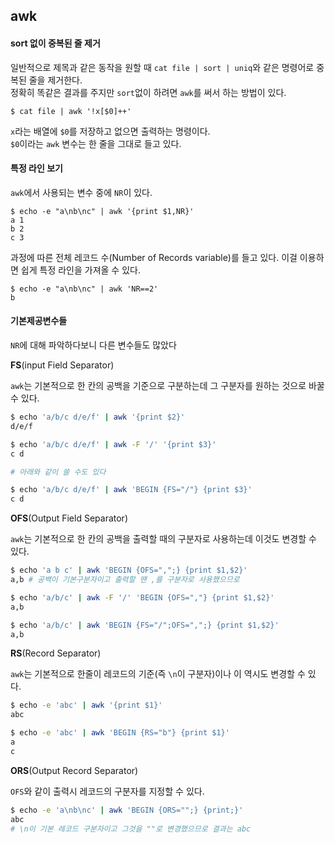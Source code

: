 awk
---


#### sort 없이 중복된 줄 제거

일반적으로 제목과 같은 동작을 원할 때 `cat file | sort | uniq`와 같은 명령어로
중복된 줄을 제거한다.\
정확히 똑같은 결과를 주지만 `sort`없이 하려면 `awk`를 써서 하는 방법이 있다.

```
$ cat file | awk '!x[$0]++'
```

`x`라는 배열에 `$0`를 저장하고 없으면 출력하는 명령이다.\
`$0`이라는 `awk` 변수는 한 줄을 그대로 들고 있다.


#### 특정 라인 보기

`awk`에서 사용되는 변수 중에 `NR`이 있다.

```
$ echo -e "a\nb\nc" | awk '{print $1,NR}'
a 1
b 2
c 3
```

과정에 따른 전체 레코드 수(Number of Records variable)를 들고 있다.
이걸 이용하면 쉽게 특정 라인을 가져올 수 있다.

```
$ echo -e "a\nb\nc" | awk 'NR==2'
b
```

#### 기본제공변수들

`NR`에 대해 파악하다보니 다른 변수들도 많았다


**FS**(input Field Separator)

`awk`는 기본적으로 한 칸의 공백을 기준으로 구분하는데 그 구분자를 원하는 것으로 바꿀 수
있다.

```sh
$ echo 'a/b/c d/e/f' | awk '{print $2}'
d/e/f

$ echo 'a/b/c d/e/f' | awk -F '/' '{print $3}'
c d

# 아래와 같이 쓸 수도 있다

$ echo 'a/b/c d/e/f' | awk 'BEGIN {FS="/"} {print $3}'
c d
```

**OFS**(Output Field Separator)

`awk`는 기본적으로 한 칸의 공백을 출력할 때의 구분자로 사용하는데 이것도 변경할
수 있다.

```sh
$ echo 'a b c' | awk 'BEGIN {OFS=",";} {print $1,$2}'
a,b # 공백이 기본구분자이고 출력할 땐 ,를 구분자로 사용했으므로

$ echo 'a/b/c' | awk -F '/' 'BEGIN {OFS=","} {print $1,$2}'
a,b

$ echo 'a/b/c' | awk 'BEGIN {FS="/";OFS=",";} {print $1,$2}'
a,b
```

**RS**(Record Separator)

`awk`는 기본적으로 한줄이 레코드의 기준(즉 `\n`이 구분자)이나 이 역시도 변경할 수
있다.

```sh
$ echo -e 'abc' | awk '{print $1}'
abc

$ echo -e 'abc' | awk 'BEGIN {RS="b"} {print $1}'
a
c
```

**ORS**(Output Record Separator)

`OFS`와 같이 출력시 레코드의 구분자를 지정할 수 있다.

```sh
$ echo -e 'a\nb\nc' | awk 'BEGIN {ORS="";} {print;}'
abc
# \n이 기본 레코드 구분자이고 그것을 ""로 변경했으므로 결과는 abc
```
